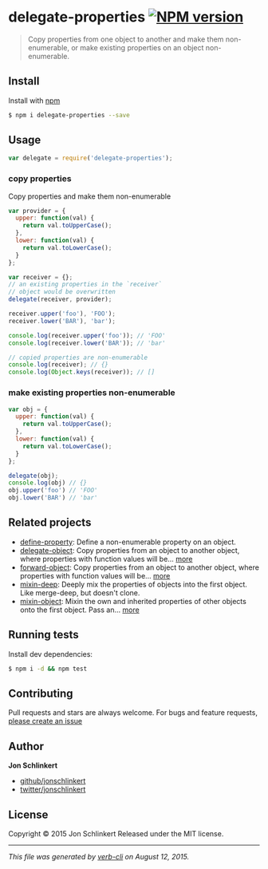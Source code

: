 # delegate-properties [![NPM version](https://badge.fury.io/js/delegate-properties.svg)](http://badge.fury.io/js/delegate-properties)

> Copy properties from one object to another and make them non-enumerable, or make existing properties on an object non-enumerable.

## Install

Install with [npm](https://www.npmjs.com/)

```sh
$ npm i delegate-properties --save
```

## Usage

```js
var delegate = require('delegate-properties');
```

### copy properties

Copy properties and make them non-enumerable

```js
var provider = {
  upper: function(val) {
    return val.toUpperCase();
  },
  lower: function(val) {
    return val.toLowerCase();
  }
};

var receiver = {};
// an existing properties in the `receiver` 
// object would be overwritten
delegate(receiver, provider);

receiver.upper('foo'), 'FOO');
receiver.lower('BAR'), 'bar');

console.log(receiver.upper('foo')); // 'FOO' 
console.log(receiver.lower('BAR')); // 'bar'

// copied properties are non-enumerable
console.log(receiver); // {}
console.log(Object.keys(receiver)); // []
```

### make existing properties non-enumerable

```js
var obj = {
  upper: function(val) {
    return val.toUpperCase();
  },
  lower: function(val) {
    return val.toLowerCase();
  }
};

delegate(obj);
console.log(obj) // {}
obj.upper('foo') // 'FOO'
obj.lower('BAR') // 'bar'
```

## Related projects

* [define-property](https://github.com/jonschlinkert/define-property): Define a non-enumerable property on an object.
* [delegate-object](https://github.com/doowb/delegate-object): Copy properties from an object to another object, where properties with function values will be… [more](https://github.com/doowb/delegate-object)
* [forward-object](https://github.com/doowb/forward-object): Copy properties from an object to another object, where properties with function values will be… [more](https://github.com/doowb/forward-object)
* [mixin-deep](https://github.com/jonschlinkert/mixin-deep): Deeply mix the properties of objects into the first object. Like merge-deep, but doesn't clone.
* [mixin-object](https://github.com/jonschlinkert/mixin-object): Mixin the own and inherited properties of other objects onto the first object. Pass an… [more](https://github.com/jonschlinkert/mixin-object)

## Running tests

Install dev dependencies:

```sh
$ npm i -d && npm test
```

## Contributing

Pull requests and stars are always welcome. For bugs and feature requests, [please create an issue](https://github.com/jonschlinkert/delegate-properties/issues/new)

## Author

**Jon Schlinkert**

+ [github/jonschlinkert](https://github.com/jonschlinkert)
+ [twitter/jonschlinkert](http://twitter.com/jonschlinkert)

## License

Copyright © 2015 Jon Schlinkert
Released under the MIT license.

***

_This file was generated by [verb-cli](https://github.com/assemble/verb-cli) on August 12, 2015._